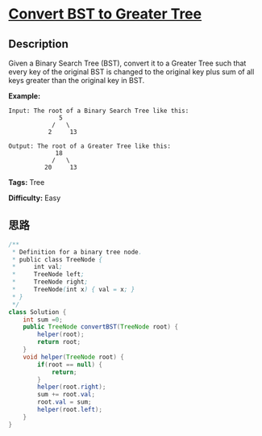# [Convert BST to Greater Tree][title]

## Description

Given a Binary Search Tree (BST), convert it to a Greater Tree such that every key of the original BST is changed to the original key plus sum of all keys greater than the original key in BST.

**Example:**

    Input: The root of a Binary Search Tree like this:
                  5
                /   \
               2     13

    Output: The root of a Greater Tree like this:
                 18
                /   \
              20     13

**Tags:** Tree

**Difficulty:** Easy

## 思路

``` java
/**
 * Definition for a binary tree node.
 * public class TreeNode {
 *     int val;
 *     TreeNode left;
 *     TreeNode right;
 *     TreeNode(int x) { val = x; }
 * }
 */
class Solution {
    int sum =0;
    public TreeNode convertBST(TreeNode root) {
        helper(root);
        return root;
    }
    void helper(TreeNode root) {
        if(root == null) {
            return;
        }
        helper(root.right);
        sum += root.val;
        root.val = sum;
        helper(root.left);
    }
}
```

[title]: https://leetcode.com/problems/convert-bst-to-greater-tree

